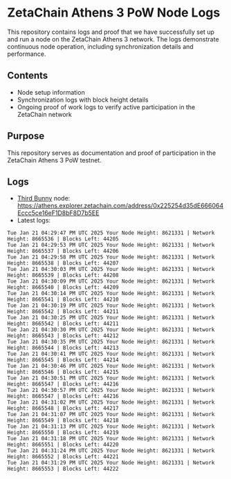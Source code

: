 # ZetaChain Athens 3 PoW Node Logs
This repository contains logs and proof that we have successfully set up and run a node on the ZetaChain Athens 3 network. The logs demonstrate continuous node operation, including synchronization details and performance.

## Contents
- Node setup information
- Synchronization logs with block height details
- Ongoing proof of work logs to verify active participation in the ZetaChain network

## Purpose
This repository serves as documentation and proof of participation in the ZetaChain Athens 3 PoW testnet.

## Logs

- [Third Bunny](https://thirdbunny.xyz/) node: https://athens.explorer.zetachain.com/address/0x225254d35dE666064Eccc5ce16eF1D8bF8D7b5EE
- Latest logs:
```
Tue Jan 21 04:29:47 PM UTC 2025 Your Node Height: 8621331 | Network Height: 8665536 | Blocks Left: 44205
Tue Jan 21 04:29:53 PM UTC 2025 Your Node Height: 8621331 | Network Height: 8665537 | Blocks Left: 44206
Tue Jan 21 04:29:58 PM UTC 2025 Your Node Height: 8621331 | Network Height: 8665538 | Blocks Left: 44207
Tue Jan 21 04:30:03 PM UTC 2025 Your Node Height: 8621331 | Network Height: 8665539 | Blocks Left: 44208
Tue Jan 21 04:30:09 PM UTC 2025 Your Node Height: 8621331 | Network Height: 8665540 | Blocks Left: 44209
Tue Jan 21 04:30:14 PM UTC 2025 Your Node Height: 8621331 | Network Height: 8665541 | Blocks Left: 44210
Tue Jan 21 04:30:19 PM UTC 2025 Your Node Height: 8621331 | Network Height: 8665542 | Blocks Left: 44211
Tue Jan 21 04:30:25 PM UTC 2025 Your Node Height: 8621331 | Network Height: 8665542 | Blocks Left: 44211
Tue Jan 21 04:30:30 PM UTC 2025 Your Node Height: 8621331 | Network Height: 8665543 | Blocks Left: 44212
Tue Jan 21 04:30:35 PM UTC 2025 Your Node Height: 8621331 | Network Height: 8665544 | Blocks Left: 44213
Tue Jan 21 04:30:41 PM UTC 2025 Your Node Height: 8621331 | Network Height: 8665545 | Blocks Left: 44214
Tue Jan 21 04:30:46 PM UTC 2025 Your Node Height: 8621331 | Network Height: 8665546 | Blocks Left: 44215
Tue Jan 21 04:30:51 PM UTC 2025 Your Node Height: 8621331 | Network Height: 8665547 | Blocks Left: 44216
Tue Jan 21 04:30:57 PM UTC 2025 Your Node Height: 8621331 | Network Height: 8665547 | Blocks Left: 44216
Tue Jan 21 04:31:02 PM UTC 2025 Your Node Height: 8621331 | Network Height: 8665548 | Blocks Left: 44217
Tue Jan 21 04:31:07 PM UTC 2025 Your Node Height: 8621331 | Network Height: 8665549 | Blocks Left: 44218
Tue Jan 21 04:31:13 PM UTC 2025 Your Node Height: 8621331 | Network Height: 8665550 | Blocks Left: 44219
Tue Jan 21 04:31:18 PM UTC 2025 Your Node Height: 8621331 | Network Height: 8665551 | Blocks Left: 44220
Tue Jan 21 04:31:24 PM UTC 2025 Your Node Height: 8621331 | Network Height: 8665552 | Blocks Left: 44221
Tue Jan 21 04:31:29 PM UTC 2025 Your Node Height: 8621331 | Network Height: 8665553 | Blocks Left: 44222
```
